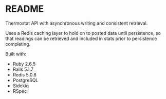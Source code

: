 # README

Thermostat API with asynchronous writing and consistent retrieval.

Uses a Redis caching layer to hold on to posted data until persistence, so that readings
can be retrieved and included in stats prior to persistence completing.

Built with:
* Ruby 2.6.5
* Rails 5.1.7
* Redis 5.0.8
* PostgreSQL
* Sidekiq
* RSpec
